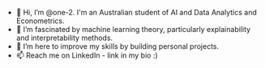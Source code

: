 - 👋 Hi, I’m @one-2. I'm an Australian student of AI and Data Analytics and Econometrics.
- 👀 I’m fascinated by machine learning theory, particularly explainability and interpretability methods.
- 💞️ I’m here to improve my skills by building personal projects.
- 📫 Reach me on LinkedIn  - link in my bio :)

<!---
one-2/one-2 is a ✨ special ✨ repository because its `README.md` (this file) appears on your GitHub profile.
You can click the Preview link to take a look at your changes.
--->
